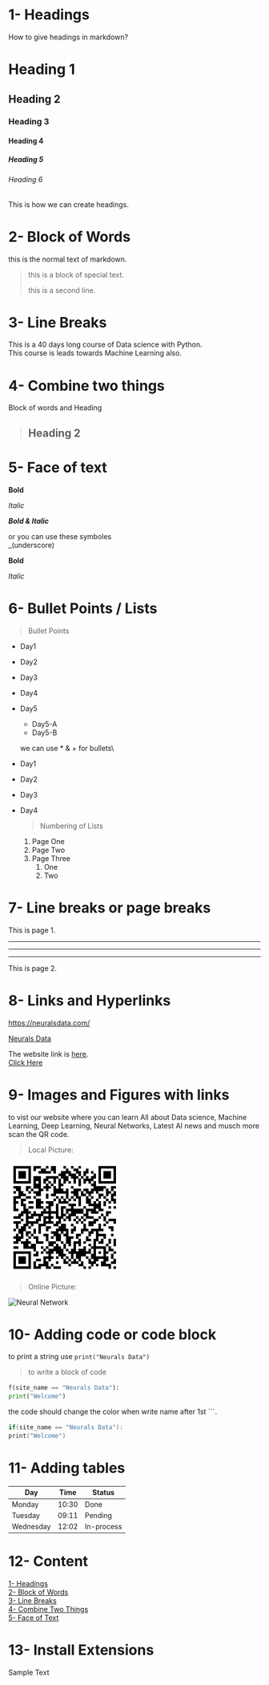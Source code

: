 # 1- Headings

How to give headings in markdown?

# Heading 1

## Heading 2

### Heading 3

#### Heading 4

##### Heading 5

###### Heading 6

This is how we can create headings.

# 2- Block of Words

this is the normal text of markdown.

> this is a block of special text.
>
> this is a second line.

# 3- Line Breaks

 This is a 40 days long course of Data science with Python.\
 This course is leads towards Machine Learning also.

# 4- Combine two things

 Block of words and Heading

 > ## Heading 2

# 5- Face of text

 **Bold**

 *Italic*

 ***Bold & Italic***

 or you can use these symboles\
 _(underscore)

 **Bold**

 *Italic*

# 6- Bullet Points / Lists

 > Bullet Points

- Day1
- Day2
- Day3
- Day4
- Day5
  - Day5-A
  - Day5-B
  
  we can use * & + for bullets\

- Day1
- Day2
  
- Day3
- Day4
  
  > Numbering of  Lists

  1. Page One
  2. Page Two
  3. Page Three
     1. One
     2. Two

# 7- Line breaks or page breaks

This is page 1.
___
---
***
This is page 2.

# 8- Links and Hyperlinks

<https://neuralsdata.com/>

[Neurals Data](https://neuralsdata.com/)

[Neurals Data]:https://neuralsdata.com/

The website link is [here][Neurals Data].\
[Click Here][Neurals Data]

# 9- Images and Figures with links

to vist our website where you can learn All about Data science, Machine Learning, Deep Learning, Neural Networks, Latest AI news and musch more scan the QR code.
> Local Picture:

![QR](qr.png)

> Online Picture:

![Neural Network](https://miro.medium.com/v2/resize:fit:1100/format:webp/1*vBIWWCFLLzZzGes1HcCJOw.jpeg)

# 10- Adding code or code block

to print a string use `print("Neurals Data")`

> to write a block of code

```py
f(site_name == "Neurals Data"):
print("Welcome")
```

the code should change the color when write name after 1st ```.

```c
if(site_name == "Neurals Data"):
print("Welcome")

```

# 11- Adding tables

| Day   | Time  | Status
|-------|-------|-------
|Monday | 10:30 | Done
|Tuesday| 09:11 | Pending
|Wednesday|12:02| In-process

# 12- Content

[1- Headings](#1--headings)\
[2- Block of Words](#2--block-of-words)\
[3- Line Breaks](#3--line-breaks)\
[4- Combine Two Things](#4--combine-two-things)\
[5- Face of Text](#5--face-of-text)

# 13- Install Extensions

Sample Text
